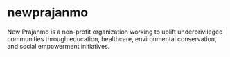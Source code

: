 # newprajanmo
New Prajanmo is a non-profit organization working to uplift underprivileged communities through education, healthcare, environmental conservation, and social empowerment initiatives.
